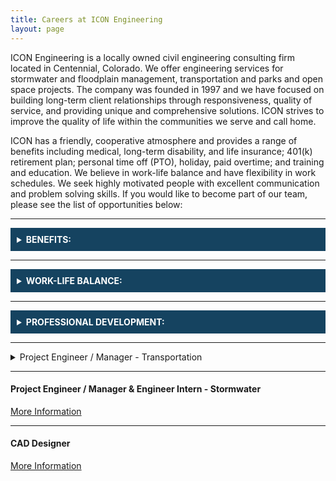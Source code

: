 ```yaml
---
title: Careers at ICON Engineering
layout: page
---
```


ICON Engineering is a locally owned civil engineering consulting firm located in Centennial, Colorado. We offer engineering services for stormwater and floodplain management, transportation and parks and open space projects. The company was founded in 1997 and we have focused on building long-term client relationships through responsiveness, quality of service, and providing unique and comprehensive solutions. ICON strives to improve the quality of life within the communities we serve and call home.

ICON has a friendly, cooperative atmosphere and provides a range of benefits including medical, long-term disability, and life insurance; 401(k) retirement plan; personal time off (PTO), holiday, paid overtime; and training and education. We believe in work-life balance and have flexibility in work schedules. We seek highly motivated people with excellent communication and problem solving skills.  If you would like to become part of our team, please see the list of opportunities below:

<hr>


<div style="background-color:#154360;color:white;padding:10px;">
  <details>
  <summary><b>BENEFITS:</b></summary>

  The benefit of working for a growing firm with 30+ employees is the opportunity to make a difference, work on a variety of projects, affect company culture, and implement positive change. Our rewards package includes a competitive salary with professional/career growth opportunities, medical/dental/vision/life/disability insurance, 8 paid holidays, accruing PTO, 401(k), performance-based bonuses, and fees paid for professional society participation.

  </details>
</div>

<hr>


<div style="background-color:#154360;color:white;padding:10px;">
  <details>
  <summary><b>WORK-LIFE BALANCE:</b></summary>

  With ICON’s flex-time work environment, we work 4.5 days a week (four 9-hour days and a half day on Friday). You also have the option to work two of those days from a home office. At ICON, you will enjoy interacting with good people, collaborate in engaging design conversations, socialize at various company sponsored and social events (including happy hours, bowling, chili cook-off, super bowl squares, holiday parties, and season tickets to Rockies games), become involved with internal committees, and it’s important to us that you work toward achieving your personal and career goals.

  </details>
</div>

<hr>


 <div style="background-color:#154360;color:white;padding:10px;">
   <details>
   <summary><b>PROFESSIONAL DEVELOPMENT:</b></summary>

   To help our staff stay current in our industry, we provide monthly “lunch and learn” sessions in the office to provide staff the opportunity to do exactly that: have lunch together and learn something new! We also pay for membership dues to professional organizations and attendance at professional conferences/seminars.

   </details>
 </div>

<hr>


<details>
<summary>Project Engineer / Manager - Transportation</summary>
<br>
<b>Job Duties</b>
<ul>
<li> Manage civil engineering projects including roadways and other infrastructure projects for public agencies.</li>
<li> Lead, self-perform, and/or oversee engineering design in the preparation of construction plans and specifications, technical design reports, project schedules, cost estimates, and other associated project/contract deliverables.</li>
<li> Coordinate workload and resource allocation on a weekly basis with other project managers.</li>
<li> Responsible and accountable for meeting client expectations and maintaining positive connections with our clients.</li>
<li> Prepare and carry-out project management and quality control plans to meet project goals, budgets,and schedules.</li>
<li> Prepare invoicing and follow-up to collect AR in a timely manner.</li>
<li> Support the construction process by reviewing submittals, answering questions, and conducting field visits.</li>
<li> Assist in business development activities and prepare proposals for competitive pursuits.</li>

<br>
<b>Education / Experience</b>

<li> BS Degree in Civil Engineering and Professional Engineering license.</li>
<li> 6 or more years of total work experience with at least 2 years managing civil infrastructure projects.</li>
<li> Advanced understanding of Civil 3D and other applicable design software, and Microsoft Office programs including Word, Excel, Outlook, Project, etc.</li>
<li> Local experience and relationships with Counties, Cities, and Districts is a plus.</li>
</ul>
</details>


<hr>


#### Project Engineer /  Manager & Engineer Intern - Stormwater
<td><a href="https://iconeng.s3-us-west-2.amazonaws.com/pdfs/Careers/PE_EI_Stormwater_FINAL_2020.pdf" > More Information </a></td>

<hr>


#### CAD Designer
<td><a href="https://iconeng.s3-us-west-2.amazonaws.com/pdfs/Careers/CAD_FINAL_2020.pdf" > More Information </a></td>
